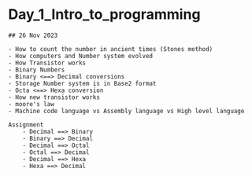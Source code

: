# Day_1_Intro_to_programming  

    ## 26 Nov 2023

    - How to count the number in ancient times (Stones method)
    - How computers and Number system evolved
    - How Transistor works
    - Binary Numbers
    - Binary <==> Decimal conversions
    - Storage Number system is in Base2 format
    - Octa <==> Hexa conversion
    - How new transistor works
    - moore's law
    - Machine code language vs Assembly language vs High level language
    
    Assignment
        - Decimal ==> Binary 
        - Binary ==> Decimal
        - Decimal ==> Octal
        - Octal ==> Decimal
        - Decimal ==> Hexa
        - Hexa ==> Decimal